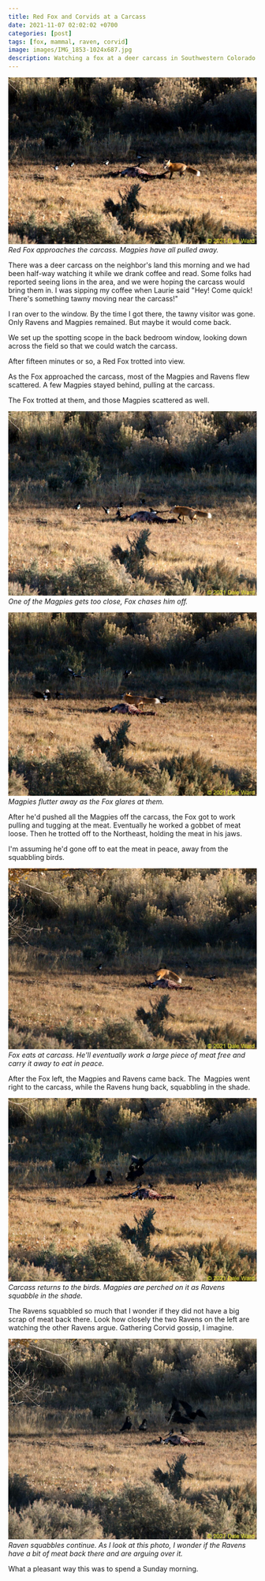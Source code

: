 ```yaml
---
title: Red Fox and Corvids at a Carcass
date: 2021-11-07 02:02:02 +0700
categories: [post]
tags: [fox, mammal, raven, corvid]
image: images/IMG_1853-1024x687.jpg
description: Watching a fox at a deer carcass in Southwestern Colorado
---
```


![picture](images/IMG_1853-1024x687.jpg)
*Red Fox approaches the carcass. Magpies have all pulled away.*

There was a deer carcass on the neighbor's land this morning and we had been half-way watching it while we drank coffee and read. Some folks had reported seeing lions in the area, and we were hoping the carcass would bring them in. I was sipping my coffee when Laurie said "Hey! Come quick! There's something tawny moving near the carcass!"

I ran over to the window. By the time I got there, the tawny visitor was gone. Only Ravens and Magpies remained. But maybe it would come back.

We set up the spotting scope in the back bedroom window, looking down across the field so that we could watch the carcass.

After fifteen minutes or so, a Red Fox trotted into view.

As the Fox approached the carcass, most of the Magpies and Ravens flew scattered. A few Magpies stayed behind, pulling at the carcass.

The Fox trotted at them, and those Magpies scattered as well.

![picture](images/IMG_1854-1024x759.jpg)
*One of the Magpies gets too close, Fox chases him off.*

![picture](images/IMG_1855-1024x756.jpg)
*Magpies flutter away as the Fox glares at them.*

After he'd pushed all the Magpies off the carcass, the Fox got to work pulling and tugging at the meat. Eventually he worked a gobbet of meat loose. Then he trotted off to the Northeast, holding the meat in his jaws.

I'm assuming he'd gone off to eat the meat in peace, away from the squabbling birds.

![picture](images/IMG_1857-1024x746.jpg)
*Fox eats at carcass. He'll eventually work a large piece of meat free and carry it away to eat in peace.*

After the Fox left, the Magpies and Ravens came back. The  Magpies went right to the carcass, while the Ravens hung back, squabbling in the shade.

![picture](images/IMG_1862-1024x756.jpg)
*Carcass returns to the birds. Magpies are perched on it as Ravens squabble in the shade.*

The Ravens squabbled so much that I wonder if they did not have a big scrap of meat back there. Look how closely the two Ravens on the left are watching the other Ravens argue. Gathering Corvid gossip, I imagine.

![picture](images/IMG_1864-1024x826.jpg)
*Raven squabbles continue. As I look at this photo, I wonder if the Ravens have a bit of meat back there and are arguing over it.*

What a pleasant way this was to spend a Sunday morning.
